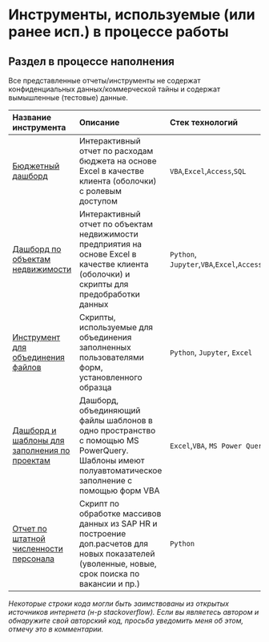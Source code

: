 # Инструменты, используемые (или ранее исп.) в процессе работы
## Раздел в процессе наполнения
Все представленные отчеты/инструменты не содержат конфиденциальных данных/коммерческой тайны и содержат вымышленные (тестовые) данные.



| Название инструмента | Описание | Стек технологий | 
| :---------------------- | :---------------------- | :---------------------- |
| [Бюджетный дашборд](1_budget_dashboard) | Интерактивный отчет по расходам бюджета на основе Excel в качестве клиента (оболочки) с ролевым доступом | `VBA`,`Excel`,`Access`,`SQL` |
| [Дашборд по объектам недвижимости](2_real_estate_dashboard) | Интерактивный отчет по объектам недвижимости предприятия на основе Excel в качестве клиента (оболочки) и скрипты для предобработки данных | `Python`, `Jupyter`,`VBA`,`Excel`,`Access`,`SQL` |
| [Инструмент для объединения файлов](3_merge_files) | Скрипты, используемые для объединения заполненных пользователями форм, установленного образца | `Python`, `Jupyter`, `Excel` |
| [Дашборд и шаблоны для заполнения по проектам](4_consolidation_pq) | Дашборд, объединяющий файлы шаблонов в одно пространство с помощью MS PowerQuery. Шаблоны имеют полуавтоматическое заполнение с помощью форм VBA | `Excel`,`VBA`, `MS Power Query` |
| [Отчет по штатной численности персонала](5_staffing) | Скрипт по обработке массивов данных из SAP HR и построение доп.расчетов для новых показателей (уволенные, новые, срок поиска по вакансии и пр.) | `Python` |

*Некоторые строки кода могли быть заимствованы из открытых источников интернета (н-р stackoverflow). Если вы являетесь автором и обнаружите свой авторский код, просьба уведомить меня об этом, отмечу это в комментарии.*




